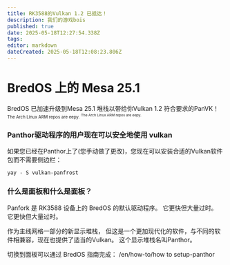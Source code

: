 ```yaml
---
title: RK3588的Vulkan 1.2 已抵达！
description: 我们的游戏bois
published: true
date: 2025-05-18T12:27:54.338Z
tags:
editor: markdown
dateCreated: 2025-05-18T12:08:23.806Z
---
```


# BredOS 上的 Mesa 25.1

BredOS 已加速升级到Mesa 25.1 堆栈以带给你Vulkan 1.2 符合要求的PanVK！ <sup><sub>The Arch Linux ARM repos are eepy.</sub> <sup><sub>The Arch Linux ARM repos are eepy.</sub></sup>

### Panthor驱动程序的用户现在可以安全地使用 vulkan

如果您已经在Panthor上了(您手动做了更改)，您现在可以安装合适的Vulkan软件包而不需要侧边栏：

```
yay - S vulkan-panfrost
```

### 什么是面板和什么是面板？

Panfork 是 RK3588 设备上的 BredOS 的默认驱动程序。
它更快但大量过时。
它更快但大量过时。

作为主线网格一部分的新显示堆栈， 但这是一个更加现代化的软件，与不同的软件相兼容，现在也提供了适当的Vulkan。
这个显示堆栈名叫Panthor。

切换到面板可以通过 BredOS 指南完成：
/en/how-to/how to setup-panthor